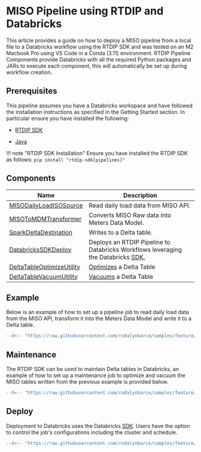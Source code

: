 # MISO Pipeline using RTDIP and Databricks
This article provides a guide on how to deploy a MISO pipeline from a local file to a Databricks workflow using the RTDIP SDK and was tested on an M2 Macbook Pro using VS Code in a Conda (3.11) environment. RTDIP Pipeline Components provide Databricks with all the required Python packages and JARs to execute each component, this will automatically be set up during workflow creation.

## Prerequisites
This pipeline assumes you have a Databricks workspace and have followed the installation instructions as specified in the Getting Started section. In particular ensure you have installed the following:

* [RTDIP SDK](../../../../../getting-started/installation.md#installing-the-rtdip-sdk)

* [Java](../../../../../getting-started/installation.md#java)

!!! note "RTDIP SDK Installation"
    Ensure you have installed the RTDIP SDK as follows:
    ```
    pip install "rtdip-sdk[pipelines]"
    ```

## Components
|Name|Description|
|---------------------------|----------------------|
|[MISODailyLoadISOSource](../../../../code-reference/pipelines/sources/spark/iso/miso_daily_load_iso.md)|Read daily load data from MISO API.|
|[MISOToMDMTransformer](../../../../code-reference/pipelines/transformers/spark/iso/miso_to_mdm.md)|Converts MISO Raw data into Meters Data Model.|
|[SparkDeltaDestination](../../../../code-reference/pipelines/destinations/spark/delta.md)|Writes to a Delta table.|
|[DatabricksSDKDeploy](../../../../code-reference/pipelines/deploy/databricks.md)|Deploys an RTDIP Pipeline to Databricks Workflows leveraging the Databricks [SDK.](https://docs.databricks.com/dev-tools/sdk-python.html)|
|[DeltaTableOptimizeUtility](../../../../code-reference/pipelines/utilities/spark/delta_table_optimize.md)|[Optimizes](https://docs.delta.io/latest/optimizations-oss.html) a Delta Table|
|[DeltaTableVacuumUtility](../../../../code-reference/pipelines/utilities/spark/delta_table_vacuum.md)|[Vacuums](https://docs.delta.io/latest/delta-utility.html#-delta-vacuum) a Delta Table|

## Example
Below is an example of how to set up a pipeline job to read daily load data from the MISO API, transform it into the Meters Data Model and write it to a Delta table.
```python
--8<-- "https://raw.githubusercontent.com/rodalynbarce/samples/feature/00434/pipelines/deploy/MISODailyLoad-Batch-Pipeline-Databricks/pipeline.py"
```

## Maintenance
The RTDIP SDK can be used to maintain Delta tables in Databricks, an example of how to set up a maintenance job to optimize and vacuum the MISO tables written from the previous example is provided below.
```python
--8<-- "https://raw.githubusercontent.com/rodalynbarce/samples/feature/00434/pipelines/deploy/MISODailyLoad-Batch-Pipeline-Databricks/maintenance.py"
```

## Deploy
Deployment to Databricks uses the Databricks [SDK](https://docs.databricks.com/en/dev-tools/sdk-python.html). Users have the option to control the job's configurations including the cluster and schedule.
```python
--8<-- "https://raw.githubusercontent.com/rodalynbarce/samples/feature/00434/pipelines/deploy/MISODailyLoad-Batch-Pipeline-Databricks/deploy.py"
```